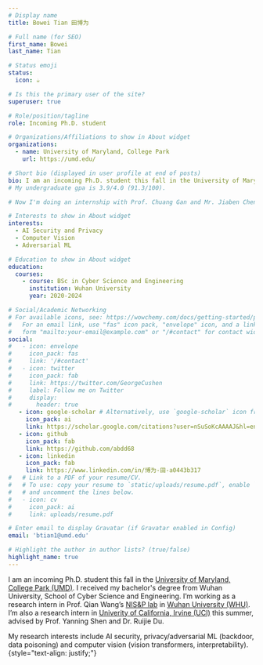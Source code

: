 ```yaml
---
# Display name
title: Bowei Tian 田博为

# Full name (for SEO)
first_name: Bowei
last_name: Tian

# Status emoji
status:
  icon: ☕️

# Is this the primary user of the site?
superuser: true

# Role/position/tagline
role: Incoming Ph.D. student

# Organizations/Affiliations to show in About widget
organizations:
  - name: University of Maryland, College Park
    url: https://umd.edu/

# Short bio (displayed in user profile at end of posts)
bio: I am an incoming Ph.D. student this fall in the University of Maryland, College Park (UMD). I received my bachelor's degree from Wuhan University, School of Cyber Science and Engineering. I’m working as a research intern in Prof. Qian Wang’s [NIS&P lab](http://nisplab.whu.edu.cn/) in Wuhan University. I’m also a research intern in [Univerity of California, Irvine (UCI)](https://uci.edu/) this summer, advised by Prof. Yanning Shen and Dr. Ruijie Du.
# My undergraduate gpa is 3.9/4.0 (91.3/100).

# Now I'm doing an internship with Prof. Chuang Gan and Mr. Jiaben Chen at [University of Massachusetts Amherst (UMass)](https://www.umass.edu/).

# Interests to show in About widget
interests:
  - AI Security and Privacy
  - Computer Vision
  - Adversarial ML

# Education to show in About widget
education:
  courses:
    - course: BSc in Cyber Science and Engineering
      institution: Wuhan University
      year: 2020-2024

# Social/Academic Networking
# For available icons, see: https://wowchemy.com/docs/getting-started/page-builder/#icons
#   For an email link, use "fas" icon pack, "envelope" icon, and a link in the
#   form "mailto:your-email@example.com" or "/#contact" for contact widget.
social:
#   - icon: envelope
#     icon_pack: fas
#     link: '/#contact'
#   - icon: twitter
#     icon_pack: fab
#     link: https://twitter.com/GeorgeCushen
#     label: Follow me on Twitter
#     display:
#       header: true
   - icon: google-scholar # Alternatively, use `google-scholar` icon from `ai` icon pack
     icon_pack: ai
     link: https://scholar.google.com/citations?user=nSuSoKcAAAAJ&hl=en&oi=ao
   - icon: github
     icon_pack: fab
     link: https://github.com/abdd68
   - icon: linkedin
     icon_pack: fab
     link: https://www.linkedin.com/in/博为-田-a0443b317
#   # Link to a PDF of your resume/CV.
#   # To use: copy your resume to `static/uploads/resume.pdf`, enable `ai` icons in `params.yaml`,
#   # and uncomment the lines below.
#   - icon: cv
#     icon_pack: ai
#     link: uploads/resume.pdf

# Enter email to display Gravatar (if Gravatar enabled in Config)
email: 'btian1@umd.edu'

# Highlight the author in author lists? (true/false)
highlight_name: true
---
```


I am an incoming Ph.D. student this fall in the [University of Maryland, College Park (UMD)](https://umd.edu/). I received my bachelor's degree from Wuhan University, School of Cyber Science and Engineering. I’m working as a research intern in Prof. Qian Wang’s [NIS&P lab](http://nisplab.whu.edu.cn/) in [Wuhan University (WHU)](https://www.whu.edu.cn/). I’m also a research intern in [Univerity of California, Irvine (UCI)](https://uci.edu/) this summer, advised by Prof. Yanning Shen and Dr. Ruijie Du.

My research interests include AI security, privacy/adversarial ML (backdoor, data poisoning) and computer vision (vision transformers, interpretability). 
{style="text-align: justify;"}